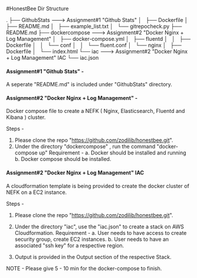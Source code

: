 #HonestBee Dir Structure 

.
├── GithubStats      ---> Assignment#1 "Github Stats"
│   ├── Dockerfile
│   ├── README.md
│   ├── example_list.txt
│   └── gitrepocheck.py
├── README.md
├── dockercompose     ---> Assignment#2 "Docker Nginx + Log Management"
│   ├── docker-compose.yml
│   ├── fluentd
│   │   ├── Dockerfile
│   │   └── conf
│   │       └── fluent.conf
│   └── nginx
│       ├── Dockerfile
│       └── index.html
└── iac                --->  Assignment#2 "Docker Nginx + Log Management"   IAC
    └── iac.json


#### Assignment#1 "Github Stats" - 
A seperate "README.md" is included under "GithubStats" directory. 


#### Assignment#2 "Docker Nginx + Log Management" - 
Docker compose file to create a NEFK ( Nginx, Elasticsearch, Fluentd and Kibana ) cluster.

Steps - 

1. Please clone the repo "https://github.com/zodilib/honestbee.git".
2. Under the directory "dockercompose" , run the command "docker-compose up"
    Requirement - a. Docker should be installed and running
                  b. Docker compose should be installed.



#### Assignment#2 "Docker Nginx + Log Management"   IAC
A cloudformation template is being provided to create the docker cluster of NEFK on a EC2 instance.

Steps - 
1. Please clone the repo "https://github.com/zodilib/honestbee.git".
2. Under the directory "iac", use the "iac.json" to create a stack on AWS Cloudformation.
   Requirement - a. User needs to have  access to create security group, create EC2 instances.
                 b. User needs to have an associated "ssh key" for a respective region. 

3. Output is provided in the Output section of the respective Stack.

    
NOTE - Please give 5 - 10 min for the docker-compose to finish. 


 

